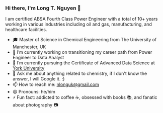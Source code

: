 ### Hi there, I'm Long T. Nguyen 👋

I am certified ABSA Fourth Class Power Engineer with a total of 10+ years working in various industries including oil and gas, manufacturing, and healthcare facilities. 

- 🎓 Master of Science in Chemical Engineering from The University of Manchester, UK
- 🔭 I’m currently working on transitioning my career path from Power Engineer to Data Analyst
- 🌱 I’m currently pursuing the Certificate of Advanced Data Science at [York University](https://www.yorku.ca/)
- 💬 Ask me about anything related to chemistry, if I don't know the answer, I will Google it. :) 
- 📫 How to reach me: nlonguk@gmail.com
- 😄 Pronouns: he/him 
- ⚡ Fun fact: addicted to coffee :coffee:, obsessed with books :books:, and fanatic about photography :camera:
